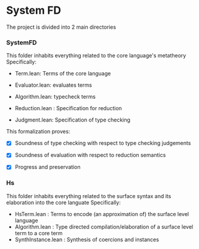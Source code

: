 
# System FD

The project is divided into 2 main directories

### SystemFD

This folder inhabits everything related to the core language's metatheory
Specifically:

- Term.lean: Terms of the core language
- Evaluator.lean: evaluates terms
- Algorithm.lean: typecheck terms

- Reduction.lean : Specification for reduction
- Judgment.lean: Specification of type checking


This formalization proves:
- [x] Soundness of type checking with respect to type checking judgements
- [x] Soundness of evaluation with respect to reduction semantics
- [x] Progress and preservation


### Hs

This folder inhabits everything related to the surface syntax and its elaboration into the core languate
Specifically:

- HsTerm.lean : Terms to encode (an approximation of) the surface level language
- Algorithm.lean : Type directed compilation/elaboration of a surface level term to a core term
- SynthInstance.lean : Synthesis of coercions and instances
